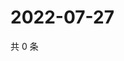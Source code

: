 # 2022-07-27

共 0 条

<!-- BEGIN WEIBO -->
<!-- 最后更新时间 Wed Jul 27 2022 22:16:27 GMT+0800 (China Standard Time) -->

<!-- END WEIBO -->
